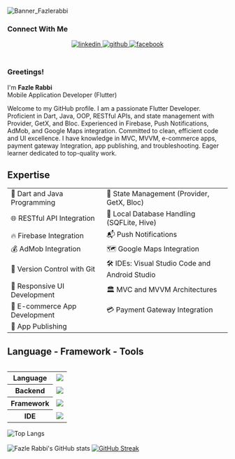 ![Banner_Fazlerabbi](https://github.com/fazlerabbishuvobd/fazlerabbi-shuvo/assets/118497272/a1a4fdbe-e2cc-4f37-a5d3-5aab84ca1221)
<br>

### Connect With Me  
<div align="center">
<a href="https://www.linkedin.com/in/fazlerabbishuvo79/" target="_blank">
<img src=https://img.shields.io/badge/linkedin-%231E77B5.svg?&style=for-the-badge&logo=linkedin&logoColor=white alt=linkedin style="margin-bottom: 5px;" />
</a>
 <a href="https://github.com/fazlerabbi-shuvo" target="_blank">
<img src=https://img.shields.io/badge/github-%2324292e.svg?&style=for-the-badge&logo=github&logoColor=white alt=github style="margin-bottom: 5px;" />
</a>
<a href="https://www.facebook.com/fazlerabbi.shuvo.73932/" target="_blank">
<img src=https://img.shields.io/badge/facebook-%232E87FB.svg?&style=for-the-badge&logo=facebook&logoColor=white alt=facebook style="margin-bottom: 5px;" />
</a>  
</div>  
<br/>  

### Greetings!
I'm <b>Fazle Rabbi</b> <br>
Mobile Application Developer (Flutter)

Welcome to my GitHub profile. I am a passionate Flutter Developer. Proficient in Dart, Java, OOP, RESTful APIs, and state management with Provider, GetX, and Bloc. Experienced in Firebase, Push Notifications, AdMob, and Google Maps integration. Committed to clean, efficient code and UI excellence. I have knowledge in MVC, MVVM, e-commerce apps, payment gateway Integration, app publishing, and troubleshooting. Eager learner dedicated to top-quality work.

## Expertise
<table align="center">
        <tr>
            <td>📝 Dart and Java Programming</td>
            <td>🚀 State Management (Provider, GetX, Bloc)</td>
        </tr>
        <tr>
            <td>🌐 RESTful API Integration</td>
            <td>💾 Local Database Handling (SQFLite, Hive)</td>
        </tr>
        <tr>
            <td>🔥 Firebase Integration</td>
            <td>📬 Push Notifications</td>
        </tr>
        <tr>
            <td>💰 AdMob Integration</td>
            <td>🗺️ Google Maps Integration</td>
        </tr>
        <tr>
            <td>📑 Version Control with Git</td>
            <td>🛠️ IDEs: Visual Studio Code and Android Studio</td>
        </tr>
        <tr>
            <td>📱 Responsive UI Development</td>
            <td>🏛️ MVC and MVVM Architectures</td>
        </tr>
        <tr>
            <td>🛒 E-commerce App Development</td>
            <td>💳 Payment Gateway Integration</td>
        </tr>
        <tr>
            <td>🚀 App Publishing</td>
            <td></td>
        </tr>
    </table>

## Language - Framework - Tools
 
 <table align="right">
    <tr>
      <th>Language</th>
      <td>
        <a href="https://skillicons.dev">
          <img src="https://skillicons.dev/icons?i=c,cpp,python,java,dart"/>
        </a>
      </td>
    </tr>
    <tr>
      <th>Backend</th>
      <td>
        <a href="https://skillicons.dev">
          <img src="https://skillicons.dev/icons?i=mysql,firebase"/>
        </a>
      </td>
    </tr>
    <tr>
      <th>Framework</th>
      <td>
        <a href="https://skillicons.dev">
          <img src="https://skillicons.dev/icons?i=flutter"/>
        </a>
      </td>
    </tr>
    <tr>
      <th>IDE</th>
      <td>
        <a href="https://skillicons.dev">
          <img src="https://skillicons.dev/icons?i=androidstudio,vscode,eclipse"/>
        </a>
      </td>
    </tr>
  </table>

<be>

![Top Langs](https://github-readme-stats.vercel.app/api/top-langs/?username=fazlerabbishuvobd&theme=tokyonight)<br><br> 
![Fazle Rabbi's GitHub stats](https://github-readme-stats.vercel.app/api?username=fazlerabbishuvobd&show_icons=true&theme=transparent)
[![GitHub Streak](https://streak-stats.demolab.com/?user=fazlerabbishuvobd&theme=highcontrast)](https://git.io/streak-stats)

<br><br>
<br><br>
